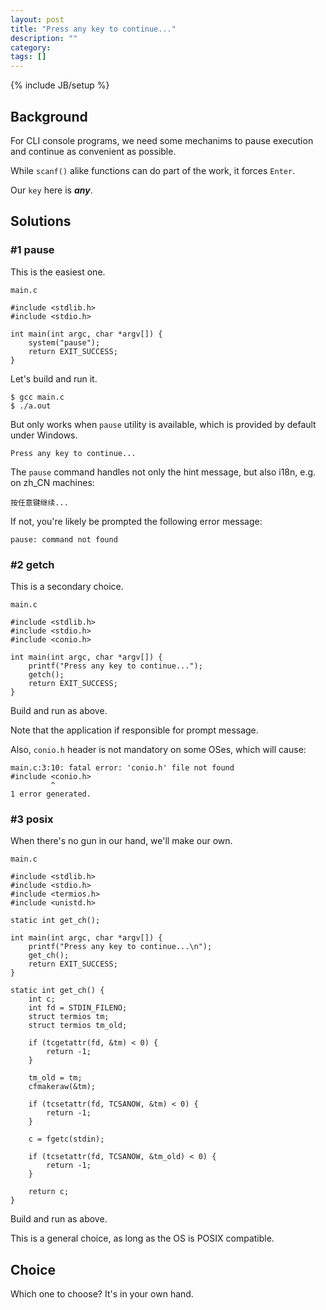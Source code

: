 ```yaml
---
layout: post
title: "Press any key to continue..."
description: ""
category: 
tags: []
---
```

{% include JB/setup %}

## Background

For CLI console programs, we need some mechanims to pause execution and continue as convenient as possible.

While `scanf()` alike functions can do part of the work, it forces `Enter`.

Our `key` here is ***any***.

## Solutions

### #1 pause

This is the easiest one.

`main.c`

	#include <stdlib.h>
	#include <stdio.h>

	int main(int argc, char *argv[]) {
		system("pause");
		return EXIT_SUCCESS;
	}

Let's build and run it.

	$ gcc main.c
	$ ./a.out

But only works when `pause` utility is available, which is provided by default under Windows.

	Press any key to continue...

The `pause` command handles not only the hint message, but also i18n, e.g. on zh_CN machines:

	按任意键继续...

If not, you're likely be prompted the following error message:

	pause: command not found

### #2 getch

This is a secondary choice.

`main.c`

	#include <stdlib.h>
	#include <stdio.h>
	#include <conio.h>

	int main(int argc, char *argv[]) {
		printf("Press any key to continue...");
		getch();
		return EXIT_SUCCESS;
	}

Build and run as above.

Note that the application if responsible for prompt message.

Also, `conio.h` header is not mandatory on some OSes, which will cause:

	main.c:3:10: fatal error: 'conio.h' file not found
	#include <conio.h>
	         ^
	1 error generated.

### #3 posix

When there's no gun in our hand, we'll make our own.

`main.c`

	#include <stdlib.h>
	#include <stdio.h>
	#include <termios.h>
	#include <unistd.h>

	static int get_ch();

	int main(int argc, char *argv[]) {
		printf("Press any key to continue...\n");
		get_ch();
		return EXIT_SUCCESS;
	}

	static int get_ch() {
		int c;
		int fd = STDIN_FILENO;
		struct termios tm;
		struct termios tm_old;

		if (tcgetattr(fd, &tm) < 0) {
			return -1;
		}

		tm_old = tm;
		cfmakeraw(&tm);

		if (tcsetattr(fd, TCSANOW, &tm) < 0) {
			return -1;
		}

		c = fgetc(stdin);

		if (tcsetattr(fd, TCSANOW, &tm_old) < 0) {
			return -1;
		}

		return c;
	}

Build and run as above.

This is a general choice, as long as the OS is POSIX compatible.

## Choice

Which one to choose? It's in your own hand.
